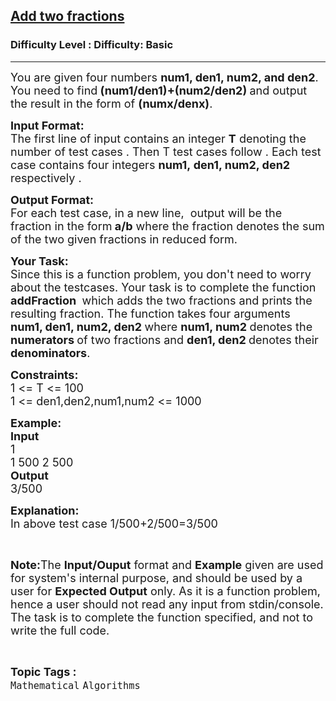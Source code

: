 <h2><a href="https://www.geeksforgeeks.org/problems/add-two-fractions/1?page=1&category=Mathematical&difficulty=Basic&status=unsolved&sortBy=submissions">Add two fractions</a></h2><h3>Difficulty Level : Difficulty: Basic</h3><hr><div class="problems_problem_content__Xm_eO"><p><span style="font-size:18px">You are given four numbers <strong>num1, den1, num2, and den2</strong>. You need to find<strong> (num1/den1)+(num2/den2) </strong>and output the result in the form of <strong>(numx/denx)</strong>. </span></p>

<p><span style="font-size:18px"><strong>Input Format:</strong><br>
The first line of input contains an integer <strong>T</strong> denoting the number of test cases . Then T test cases follow . Each test case contains four integers <strong>num1,&nbsp;den1, num2, den2 </strong>respectively .</span></p>

<p><span style="font-size:18px"><strong>Output Format:</strong><br>
For each test case, in a new line,&nbsp; output will be the fraction in the form<strong> a/b</strong> where the fraction denotes the sum of the two given fractions in reduced form.</span></p>

<p><strong><span style="font-size:18px">Your Task:</span></strong><br>
<span style="font-size:18px">Since this is a function problem, you don't need to worry about the testcases. Your task is to complete the function <strong>addFraction&nbsp;</strong>&nbsp;which adds the two fractions and prints the resulting fraction. The function&nbsp;takes four arguments <strong>num1, den1, num2, den2 </strong>where&nbsp;<strong>num1, num2 </strong>denotes&nbsp;the <strong>numerators&nbsp;</strong>of two fractions and <strong>den1, den2 </strong>denotes&nbsp;their <strong>denominators</strong>.</span></p>

<p><span style="font-size:18px"><strong>Constraints:</strong><br>
1 &lt;= T &lt;= 100<br>
1 &lt;= den1,den2,num1,num2 &lt;= 1000</span></p>

<p><span style="font-size:18px"><strong>Example:<br>
Input</strong><br>
1<br>
1 500 2 500</span><br>
<span style="font-size:18px"><strong>Output</strong><br>
3/500</span></p>

<p><span style="font-size:18px"><strong>Explanation:</strong><br>
In&nbsp;above test case&nbsp;1/500+2/500=3/500</span></p>

<p>&nbsp;</p>

<p><span style="font-size:18px"><strong>Note:</strong>The <strong>Input/Ouput</strong> format and <strong>Example</strong> given are used for system's internal purpose, and should be used by a user for <strong>Expected Output</strong> only. As it is a function problem, hence a user should not read any input from stdin/console. The task is to complete the function specified, and not to write the full code.</span></p>
</div><br><p><span style=font-size:18px><strong>Topic Tags : </strong><br><code>Mathematical</code>&nbsp;<code>Algorithms</code>&nbsp;
